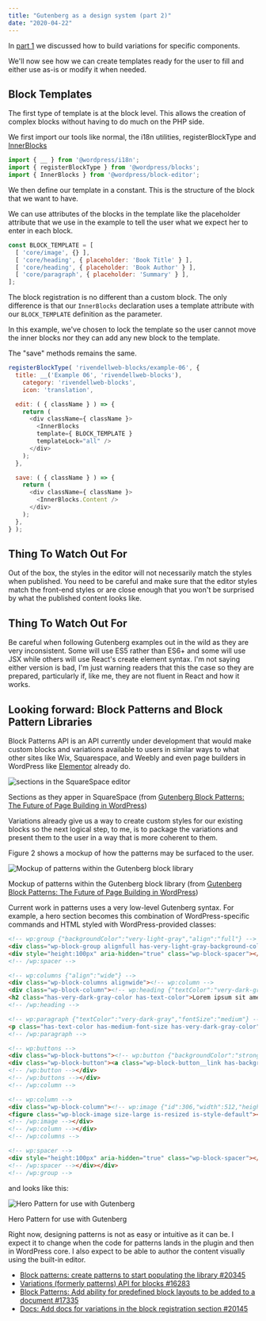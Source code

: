 ```yaml
---
title: "Gutenberg as a design system (part 2)"
date: "2020-04-22"
---
```


In [part 1](https://publishing-project.rivendellweb.net/?p=790075&preview=true) we discussed how to build variations for specific components.

We'll now see how we can create templates ready for the user to fill and either use as-is or modify it when needed.

## Block Templates

The first type of template is at the block level. This allows the creation of complex blocks without having to do much on the PHP side.

We first import our tools like normal, the i18n utilities, registerBlockType and [InnerBlocks](https://github.com/WordPress/gutenberg/tree/master/packages/block-editor/src/components/inner-blocks#README.md)

```js
import { __ } from '@wordpress/i18n';
import { registerBlockType } from '@wordpress/blocks';
import { InnerBlocks } from '@wordpress/block-editor';
```

We then define our template in a constant. This is the structure of the block that we want to have.

We can use attributes of the blocks in the template like the placeholder attribute that we use in the example to tell the user what we expect her to enter in each block.

```js
const BLOCK_TEMPLATE = [
  [ 'core/image', {} ],
  [ 'core/heading', { placeholder: 'Book Title' } ],
  [ 'core/heading', { placeholder: 'Book Author' } ],
  [ 'core/paragraph', { placeholder: 'Summary' } ],
];
```

The block registration is no different than a custom block. The only difference is that our `InnerBlocks` declaration uses a template attribute with our `BLOCK_TEMPLATE` definition as the parameter.

In this example, we've chosen to lock the template so the user cannot move the inner blocks nor they can add any new block to the template.

The "save" methods remains the same.

```js
registerBlockType( 'rivendellweb-blocks/example-06', {
  title: __('Example 06', 'rivendellweb-blocks'),
    category: 'rivendellweb-blocks',
    icon: 'translation',

  edit: ( { className } ) => {
    return (
      <div className={ className }>
        <InnerBlocks
        template={ BLOCK_TEMPLATE }
        templateLock="all" />
      </div>
    );
  },

  save: ( { className } ) => {
    return (
      <div className={ className }>
        <InnerBlocks.Content />
      </div>
    );
  },
} );
```

## Thing To Watch Out For

Out of the box, the styles in the editor will not necessarily match the styles when published. You need to be careful and make sure that the editor styles match the front-end styles or are close enough that you won't be surprised by what the published content looks like.

## Thing To Watch Out For

Be careful when following Gutenberg examples out in the wild as they are very inconsistent. Some will use ES5 rather than ES6+ and some will use JSX while others will use React's create element syntax. I'm not saying either version is bad, I'm just warning readers that this the case so they are prepared, particularly if, like me, they are not fluent in React and how it works.

## Looking forward: Block Patterns and Block Pattern Libraries

Block Patterns API is an API currently under development that would make custom blocks and variations available to users in similar ways to what other sites like Wix, Squarespace, and Weebly and even page builders in WordPress like [Elementor](https://elementor.com/) already do.

![sections in the SquareSpace editor](https://cdn.richtabor.com/wp-content/uploads/2020/03/ss.jpg)

Sections as they apper in SquareSpace (from [Gutenberg Block Patterns: The Future of Page Building in WordPress](https://richtabor.com/block-patterns/))

Variations already give us a way to create custom styles for our existing blocks so the next logical step, to me, is to package the variations and present them to the user in a way that is more coherent to them.

Figure 2 shows a mockup of how the patterns may be surfaced to the user.

![Mockup of patterns within the Gutenberg block library](https://cdn.richtabor.com/wp-content/uploads/2020/03/patterns.jpg)

Mockup of patterns within the Gutenberg block library (from [Gutenberg Block Patterns: The Future of Page Building in WordPress](https://richtabor.com/block-patterns/))

Current work in patterns uses a very low-level Gutenberg syntax. For example, a hero section becomes this combination of WordPress-specific commands and HTML styled with WordPress-provided classes:

```html
<!-- wp:group {"backgroundColor":"very-light-gray","align":"full"} -->
<div class="wp-block-group alignfull has-very-light-gray-background-color has-background"><div class="wp-block-group__inner-container"><!-- wp:spacer -->
<div style="height:100px" aria-hidden="true" class="wp-block-spacer"></div>
<!-- /wp:spacer -->

<!-- wp:columns {"align":"wide"} -->
<div class="wp-block-columns alignwide"><!-- wp:column -->
<div class="wp-block-column"><!-- wp:heading {"textColor":"very-dark-gray"} -->
<h2 class="has-very-dark-gray-color has-text-color">Lorem ipsum sit amet, consectetur adipiscing elit</h2>
<!-- /wp:heading -->

<!-- wp:paragraph {"textColor":"very-dark-gray","fontSize":"medium"} -->
<p class="has-text-color has-medium-font-size has-very-dark-gray-color">Ut enim ad minim veniam, quis nostrud exercitation ullamco laboris nisi ut aliquip ex ea commodo consequat.</p>
<!-- /wp:paragraph -->

<!-- wp:buttons -->
<div class="wp-block-buttons"><!-- wp:button {"backgroundColor":"strong-blue","borderRadius":2} -->
<div class="wp-block-button"><a class="wp-block-button__link has-background has-strong-blue-background-color" style="border-radius:2px">Call to action</a></div>
<!-- /wp:button --></div>
<!-- /wp:buttons --></div>
<!-- /wp:column -->

<!-- wp:column -->
<div class="wp-block-column"><!-- wp:image {"id":306,"width":512,"height":384,"sizeSlug":"large","className":"is-style-default"} -->
<figure class="wp-block-image size-large is-resized is-style-default"><img src="https://nrqsnchztest.blog/wp-content/uploads/2020/02/swinging-1024x768.png" alt="" class="wp-image-306" width="512" height="384"/></figure>
<!-- /wp:image --></div>
<!-- /wp:column --></div>
<!-- /wp:columns -->

<!-- wp:spacer -->
<div style="height:100px" aria-hidden="true" class="wp-block-spacer"></div>
<!-- /wp:spacer --></div></div>
<!-- /wp:group -->
```

and looks like this:

![Hero Pattern for use with Gutenberg](/images/2020/04/hero01-gutenberg-pattern.png)

Hero Pattern for use with Gutenberg

Right now, designing patterns is not as easy or intuitive as it can be. I expect it to change when the code for patterns lands in the plugin and then in WordPress core. I also expect to be able to author the content visually using the built-in editor.

- [Block patterns: create patterns to start populating the library #20345](https://github.com/WordPress/gutenberg/issues/20345)
- [Variations (formerly patterns) API for blocks #16283](https://github.com/WordPress/gutenberg/issues/16283)
- [Block Patterns: Add ability for predefined block layouts to be added to a document #17335](https://github.com/WordPress/gutenberg/issues/17335)
- [Docs: Add docs for variations in the block registration section #20145](https://github.com/WordPress/gutenberg/pull/20145)
